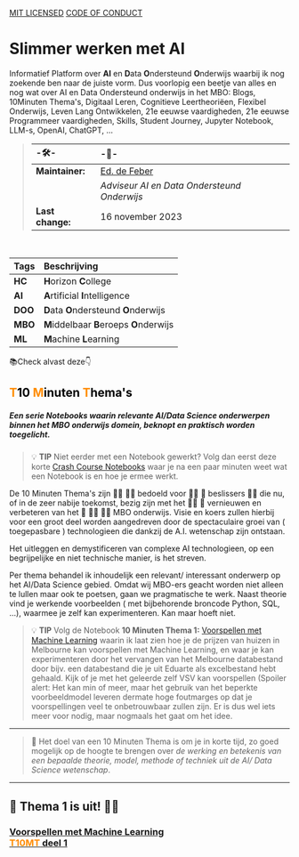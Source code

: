 [MIT LICENSED](https://github.com/EdF2021/EdF2021.github.io/blob/1449d85990e6c3eda755276df711603116f640c5/LICENSE)
[CODE OF CONDUCT](https://github.com/EdF2021/EdF2021.github.io/blob/5850f370e83accc9f55583e5ce67b6317daca121/CODE_OF_CONDUCT.md)

# Slimmer werken met AI
Informatief Platform over **AI** en **D**ata **O**ndersteund **O**nderwijs waarbij ik nog zoekende ben naar de juiste vorm.
Dus voorlopig een beetje van alles en nog wat over AI en Data Ondersteund onderwijs in het MBO: Blogs, 10Minuten Thema's, Digitaal Leren, Cognitieve Leertheoriëen, Flexibel Onderwijs, Leven Lang Ontwikkelen,  21e eeuwse vaardigheden, 21e eeuwse Programmeer vaardigheden, Skills, Student Journey, Jupyter Notebook, LLM-s, OpenAI, ChatGPT, ...  

>| -🛠️- | -👷- |
>| :--- | :--- |
>| **Maintainer:** | [Ed. de Feber](mailto://e.defeber@horizoncollege.nl) |
>|  | *Adviseur AI en Data Ondersteund Onderwijs* | 
>| **Last change:** | 16 november 2023 |

<br>

| Tags | Beschrijving |
| :--- | :---|
| **HC** | **H**orizon **C**ollege |
| **AI** | **A**rtificial **I**ntelligence |
| **DOO** | **D**ata **O**ndersteund **O**nderwijs |
| **MBO** | **M**iddelbaar **B**eroeps **O**nderwijs |
| **ML** | **M**achine **L**earning |

📚Check alvast deze👇

## <font color="#000"><font color="darkorange">T</font>10 <font color="darkorange">M</font>inuten <font color="darkorange">T</font>hema's</font>
##### Een serie *Notebooks* waarin relevante AI/Data Science onderwerpen binnen het MBO onderwijs domein, beknopt en praktisch worden toegelicht.  

> 💡 **TIP** Niet eerder met een Notebook gewerkt? Volg dan eerst deze korte [Crash Course Notebooks](https://app.noteable.io/published/9a4cf4b6-29f6-46e3-9383-dd23513113fe/Crashcourse-Notebooks) waar je na een paar minuten weet wat een Notebook is en hoe je ermee werkt. 

De 10 Minuten Thema's zijn 👩‍🍳 👨‍🎓 bedoeld voor 👨‍🏫 👩‍ beslissers 👨‍🎓 die nu, of in de zeer nabije toekomst, bezig zijn met het 👨‍💻 👨‍ vernieuwen en verbeteren van het 💼 👨‍🔧 👮‍♀️ MBO onderwijs. Visie en koers zullen hierbij voor een groot deel worden aangedreven door de spectaculaire groei van ( toegepasbare ) technologieen die dankzij de A.I. wetenschap zijn ontstaan.  

Het uitleggen en demystificeren van complexe AI technologieen, op een begrijpelijke en niet technische manier, is het streven. 

Per thema behandel ik inhoudelijk een relevant/ interessant onderwerp op het AI/Data Science gebied. Omdat wij MBO-ers geacht worden niet alleen te lullen maar ook te poetsen, gaan we pragmatische te werk. Naast theorie vind je werkende voorbeelden ( met bijbehorende broncode Python, SQL, ...), waarmee je zelf kan experimenteren. Kan maar hoeft niet.

> 💡 **TIP** Volg de Notebook **10 Minuten Thema 1:** [Voorspellen met Machine Learning](https://app.noteable.io/published/513c4771-e741-432c-9b00-ffd39e9d846d/10Min_Thema_1_Voorspellen) waarin ik laat zien hoe je de prijzen van huizen in Melbourne kan voorspellen met Machine Learning, en waar je kan experimenteren door het vervangen van het Melbourne databestand door bijv. een databestand die je uit Eduarte als excelbestand hebt gehaald.  Kijk of je met het geleerde zelf VSV kan voorspellen (Spoiler alert: Het kan min of meer, maar het gebruik van het beperkte voorbeeldmodel leveren dermate hoge foutmarges op dat je voorspellingen veel te onbetrouwbaar zullen zijn. Er is dus wel iets meer voor nodig, maar nogmaals het gaat om het idee.


----
> 🎯 Het doel van een 10 Minuten Thema is om je in korte tijd, zo goed mogelijk op de hoogte te brengen over *de werking en betekenis van een bepaalde theorie, model, methode of techniek uit de AI/ Data Science wetenschap*.
----

## 🥳 Thema 1 is uit!  🎈🎈  

### [Voorspellen met Machine Learning<br> **<font color="darkorange">T10MT</font> deel 1**](https://app.noteable.io/published/513c4771-e741-432c-9b00-ffd39e9d846d/10Min_Thema_1_Voorspellen)

[^1]: Wil je meer weten over hoe een Notebook werkt ga dan naar [Uitleg Notebook](https://app.noteable.io/f/cce7345d-e0d8-4cd2-91f1-80f69d272957/What-can-you-do-in-a-Noteable-notebook.ipynb)   

